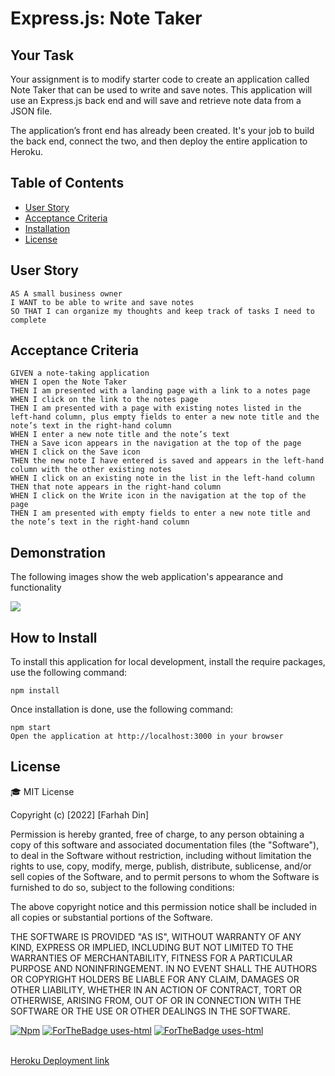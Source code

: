 # Express.js: Note Taker
## Your Task

Your assignment is to modify starter code to create an application called Note Taker that can be used to write and save notes. This application will use an Express.js back end and will save and retrieve note data from a JSON file.

The application’s front end has already been created. It's your job to build the back end, connect the two, and then deploy the entire application to Heroku.

## Table of Contents
- [User Story](#user-story)
- [Acceptance Criteria](#acceptance-criteria)
- [Installation](#installation)
- [License](#license)

## User Story

```
AS A small business owner
I WANT to be able to write and save notes
SO THAT I can organize my thoughts and keep track of tasks I need to complete
```

## Acceptance Criteria

```
GIVEN a note-taking application
WHEN I open the Note Taker
THEN I am presented with a landing page with a link to a notes page
WHEN I click on the link to the notes page
THEN I am presented with a page with existing notes listed in the left-hand column, plus empty fields to enter a new note title and the note’s text in the right-hand column
WHEN I enter a new note title and the note’s text
THEN a Save icon appears in the navigation at the top of the page
WHEN I click on the Save icon
THEN the new note I have entered is saved and appears in the left-hand column with the other existing notes
WHEN I click on an existing note in the list in the left-hand column
THEN that note appears in the right-hand column
WHEN I click on the Write icon in the navigation at the top of the page
THEN I am presented with empty fields to enter a new note title and the note’s text in the right-hand column
```
## Demonstration

The following images show the web application's appearance and functionality

![](./Assets/Untitled_%20Mar%2011%2C%202022%207_58%20PM.gif)


## How to Install
To install this application for local development, install the require packages, use the following command:

```
npm install 
```

Once installation is done, use the following command:

```
npm start
Open the application at http://localhost:3000 in your browser

```
## License
🎓 MIT License

Copyright (c) [2022] [Farhah Din]

Permission is hereby granted, free of charge, to any person obtaining a copy of this software and associated documentation files (the "Software"), to deal in the Software without restriction, including without limitation the rights to use, copy, modify, merge, publish, distribute, sublicense, and/or sell copies of the Software, and to permit persons to whom the Software is furnished to do so, subject to the following conditions:

The above copyright notice and this permission notice shall be included in all copies or substantial portions of the Software.

THE SOFTWARE IS PROVIDED "AS IS", WITHOUT WARRANTY OF ANY KIND, EXPRESS OR IMPLIED, INCLUDING BUT NOT LIMITED TO THE WARRANTIES OF MERCHANTABILITY, FITNESS FOR A PARTICULAR PURPOSE AND NONINFRINGEMENT. IN NO EVENT SHALL THE AUTHORS OR COPYRIGHT HOLDERS BE LIABLE FOR ANY CLAIM, DAMAGES OR OTHER LIABILITY, WHETHER IN AN ACTION OF CONTRACT, TORT OR OTHERWISE, ARISING FROM, OUT OF OR IN CONNECTION WITH THE SOFTWARE OR THE USE OR OTHER DEALINGS IN THE SOFTWARE.

[![Npm](https://badgen.net/badge/icon/npm?icon=npm&label)](https://https://npmjs.com/) 
[![ForTheBadge uses-html](http://ForTheBadge.com/images/badges/uses-html.svg)](http://ForTheBadge.com) 
[![ForTheBadge uses-html](http://ForTheBadge.com/images/badges/uses-html.svg)](http://ForTheBadge.com) <br> <br>

 <a href="https://mysterious-retreat-83509.herokuapp.com/">Heroku Deployment link  </a> 